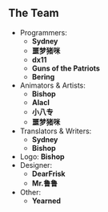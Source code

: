## The Team

- Programmers:
	- **Sydney**
	- **噩梦猪咪**
	- **dx11**
	- **Guns of the Patriots**
	- **Bering**
- Animators & Artists:
	- **Bishop**
  	- **Alacl**
	- **小八专**
	- **噩梦猪咪**
- Translators & Writers:
	- **Sydney**
	- **Bishop**
- Logo: **Bishop**
- Designer: 
	- **DearFrisk**
	- **Mr.鲁鲁**
- Other:
	- **Yearned**


